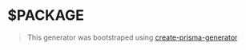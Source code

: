 # $PACKAGE

> This generator was bootstraped using [create-prisma-generator](https://github.com/YassinEldeeb/Prisma-TypeGraphQL-Types-Generator)
